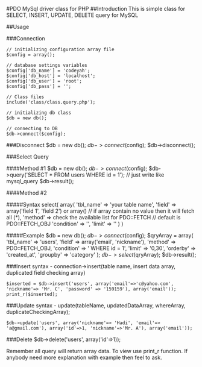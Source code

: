 #PDO MySql driver class for PHP
##Introduction
This is simple class for SELECT, INSERT, UPDATE, DELETE query for MySQL

##Usage

###Connection

    // initializing configuration array file
    $config = array();
    
    // database settings variables
    $config['db_name'] = 'codeyah';
    $config['db_host'] = 'localhost';
    $config['db_user'] = 'root';
    $config['db_pass'] = '';
    
    // Class files
    include('class/class.query.php');
    
    // initializing db class
    $db = new db();
    
    // connecting to DB
    $db->connect($config);
    
###Disconnect
    $db = new db();
    $db->connect($config);
    $db->disconnect();
    
###Select Query

####Method #1
    $db = new db();
    $db->connect($config);
    $db->query('SELECT * FROM users WHERE id = 1'); // just write like mysql_query
    $db->result();
    
####Method #2

#####Syntax
    select(
      array(
        'tbl_name' => 'your table name',
        'field' => array('field 1', 'field 2') or array() // if array contain no value then it will fetch all (*),
        'method' => check the available list for PDO::FETCH // default is PDO::FETCH_OBJ
        'condition' => '',
        'limit' => ''
      )
    )

#####Example
    $db = new db();
    $db->connect($config);
    $qryArray = array( 'tbl_name' => 'users', 'field' => array('email', 'nickname'), 'method' => PDO::FETCH_OBJ, 'condition' => ' WHERE id = 1', 'limit' => '0,30', 'orderby' => 'created_at', 'groupby' => 'category' );
    $db->select($qryArray);
    $db->result();
    
###Insert
    syntax - connection->insert(table name, insert data array, duplicated field checking array)
    
    $inserted = $db->insert('users', array('email'=>'c@yahoo.com', 'nickname'=> 'Mr. C', 'password' => '159159'), array('email'));
    print_r($inserted);
    
###Update
    syntax - update(tableName, updatedDataArray, whereArray, duplicateCheckingArray);
    
    $db->update('users', array('nickname'=> 'Hadi', 'email'=> 'a@gmail.com'), array('id'=>1, 'nickname'=>'Mr. A'), array('email'));
    
###Delete
    $db->delete('users', array('id'=>1));
    


Remember all query will return array data. To view use print_r function. If anybody need more explanation with example then feel to ask.